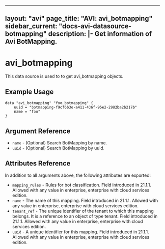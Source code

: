 <!--
    Copyright 2021 VMware, Inc.
    SPDX-License-Identifier: Mozilla Public License 2.0
-->
---
layout: "avi"
page_title: "AVI: avi_botmapping"
sidebar_current: "docs-avi-datasource-botmapping"
description: |-
  Get information of Avi BotMapping.
---

# avi_botmapping

This data source is used to to get avi_botmapping objects.

## Example Usage

```hcl
data "avi_botmapping" "foo_botmapping" {
    uuid = "botmapping-f9cf6b3e-a411-436f-95e2-2982ba2b217b"
    name = "foo"
}
```

## Argument Reference

* `name` - (Optional) Search BotMapping by name.
* `uuid` - (Optional) Search BotMapping by uuid.

## Attributes Reference

In addition to all arguments above, the following attributes are exported:

* `mapping_rules` - Rules for bot classification. Field introduced in 21.1.1. Allowed with any value in enterprise, enterprise with cloud services edition.
* `name` - The name of this mapping. Field introduced in 21.1.1. Allowed with any value in enterprise, enterprise with cloud services edition.
* `tenant_ref` - The unique identifier of the tenant to which this mapping belongs. It is a reference to an object of type tenant. Field introduced in 21.1.1. Allowed with any value in enterprise, enterprise with cloud services edition.
* `uuid` - A unique identifier for this mapping. Field introduced in 21.1.1. Allowed with any value in enterprise, enterprise with cloud services edition.

